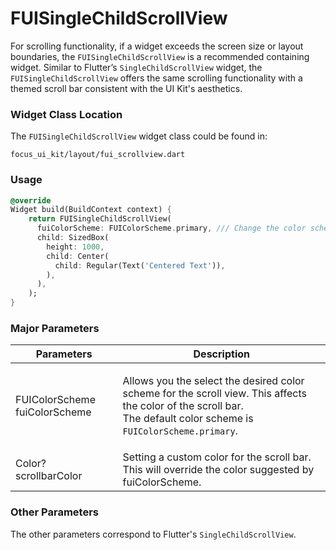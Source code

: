 # FUISingleChildScrollView

For scrolling functionality, if a widget exceeds the screen size or layout boundaries, the `FUISingleChildScrollView` is a recommended containing widget. Similar to Flutter’s `SingleChildScrollView` widget, the `FUISingleChildScrollView` offers the same scrolling functionality with a themed scroll bar consistent with the UI Kit's aesthetics.

### Widget Class Location

The `FUISingleChildScrollView` widget class could be found in:

```
focus_ui_kit/layout/fui_scrollview.dart
```

### Usage

```dart
@override
Widget build(BuildContext context) {
    return FUISingleChildScrollView(
      fuiColorScheme: FUIColorScheme.primary, /// Change the color scheme here (default is primary).
      child: SizedBox(
        height: 1000,
        child: Center(
          child: Regular(Text('Centered Text')),
        ),
      ),
    );
}
```

### Major Parameters

| Parameters                    | Description                                                                                                                                                                              |
| ----------------------------- | ---------------------------------------------------------------------------------------------------------------------------------------------------------------------------------------- |
| FUIColorScheme fuiColorScheme | <p>Allows you the select the desired color scheme for the scroll view. This affects the color of the scroll bar.<br>The default color scheme is <code>FUIColorScheme.primary</code>.</p> |
| Color? scrollbarColor         | Setting a custom color for the scroll bar. This will override the color suggested by fuiColorScheme.                                                                                     |

### Other Parameters

The other parameters correspond to Flutter's `SingleChildScrollView`.
